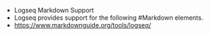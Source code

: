 - Logseq Markdown Support
- Logseq provides support for the following #Markdown elements.
- https://www.markdownguide.org/tools/logseq/